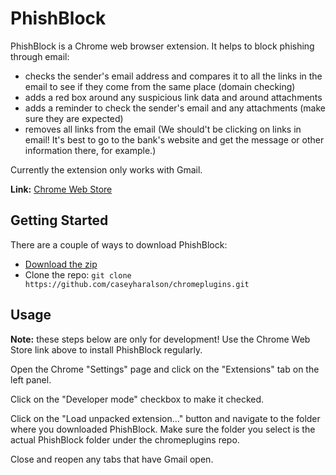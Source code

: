 # PhishBlock

PhishBlock is a Chrome web browser extension. 
It helps to block phishing through email:
* checks the sender's email address and compares it to all the links in the email to see if they come from the same place (domain checking)
* adds a red box around any suspicious link data and around attachments
* adds a reminder to check the sender's email and any attachments (make sure they are expected)
* removes all links from the email (We should't be clicking on links in email! It's best to go to the bank's website and get the message or other information there, for example.)

Currently the extension only works with Gmail.

**Link:** [Chrome Web Store](https://chrome.google.com/webstore/detail/phishblock/mfigocgdflddipodffjfpbjmplhhfbeh)


## Getting Started

There are a couple of ways to download PhishBlock:
* [Download the zip](https://github.com/CaseyHaralson/chromeplugins/archive/master.zip)
* Clone the repo: `git clone https://github.com/caseyharalson/chromeplugins.git`


## Usage

**Note:** these steps below are only for development!  Use the Chrome Web Store link above to install PhishBlock regularly.

Open the Chrome "Settings" page and click on the "Extensions" tab on the left panel.

Click on the "Developer mode" checkbox to make it checked.

Click on the "Load unpacked extension..." button and navigate to the folder where you downloaded PhishBlock.
Make sure the folder you select is the actual PhishBlock folder under the chromeplugins repo.

Close and reopen any tabs that have Gmail open. 